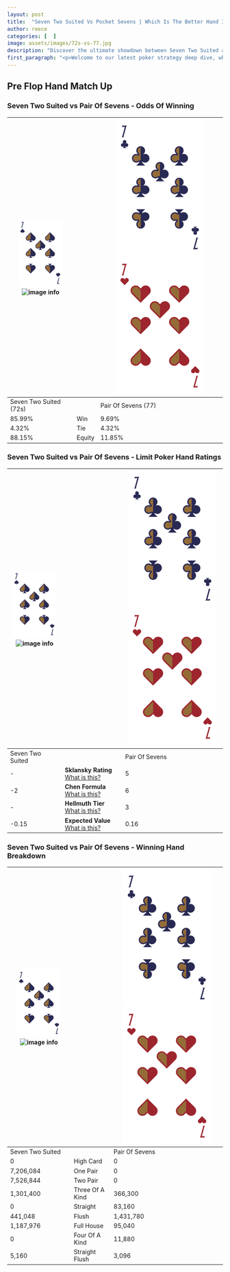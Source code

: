 ```yaml
---
layout: post
title:  "Seven Two Suited Vs Pocket Sevens | Which Is The Better Hand In Poker? A Complete Guide"
author: reece
categories: [  ]
image: assets/images/72s-vs-77.jpg
description: "Discover the ultimate showdown between Seven Two Suited and Pair Of Sevens in poker! Uncover the odds, strategies, and scenarios where one hand triumphs over the other. Get ready to up your poker game with this thrilling analysis."
first_paragraph: "<p>Welcome to our latest poker strategy deep dive, where we're pitting two distinct hands against each other in a high-stakes showdown: Seven Two Suited vs Pair Of Sevens.</p><p>In the dynamic world of poker, every decision counts, and knowing which hand holds the upper hand is key to your success at the table.</p><p>In this article, we'll dissect these two hands, explore the scenarios where one dominates the other, and equip you with the knowledge to make strategic choices that can tip the odds in your favor.</p><p>Get ready to unravel the intriguing dynamics of these poker hands and elevate your game to new heights.</p>"
---
```




[comment]: # (sp0)

## Pre Flop Hand Match Up

<div class="table hand-ratings" markdown="1"> 



### Seven Two Suited vs Pair Of Sevens - Odds Of Winning


    
| ![image info](assets/images/hand1/7.png) ![image info](assets/images/hand1/2s.png) |  | ![image info](assets/images/hand2/7.png) ![image info](assets/images/hand2/7o.png) |
| -------- | -------- | -------- |
| Seven Two Suited (72s) |  | Pair Of Sevens (77) |
| 85.99% | Win | 9.69% |
| 4.32% | Tie | 4.32% |
| 88.15% | Equity | 11.85% |




[comment]: # (sp1)



### Seven Two Suited vs Pair Of Sevens - Limit Poker Hand Ratings


    
| ![image info](assets/images/hand1/7.png) ![image info](assets/images/hand1/2s.png) |  | ![image info](assets/images/hand2/7.png) ![image info](assets/images/hand2/7o.png) |
| -------- | -------- | -------- |
| Seven Two Suited |  | Pair Of Sevens |
| - | **Sklansky Rating** [What is this?](/sklansky-rating-explained) | 5 |
| -2 | **Chen Formula** [What is this?](/chen-formula-explained) | 6 |
| - | **Hellmuth Tier** [What is this?](/Hellmuth-tier-explained) | 3 |
| -0.15 | **Expected Value** [What is this?](/expected-value-explained) | 0.16 |




[comment]: # (sp2)



### Seven Two Suited vs Pair Of Sevens - Winning Hand Breakdown


    
| ![image info](assets/images/hand1/7.png) ![image info](assets/images/hand1/2s.png) |  | ![image info](assets/images/hand2/7.png) ![image info](assets/images/hand2/7o.png) |
| -------- | -------- | -------- |
| Seven Two Suited |  | Pair Of Sevens |
| 0 | High Card | 0 |
| 7,206,084 | One Pair | 0 |
| 7,526,844 | Two Pair | 0 |
| 1,301,400 | Three Of A Kind | 366,300 |
| 0 | Straight | 83,160 |
| 441,048 | Flush | 1,431,780 |
| 1,187,976 | Full House | 95,040 |
| 0 | Four Of A Kind | 11,880 |
| 5,160 | Straight Flush | 3,096 |




[comment]: # (sp3)



</div>

[comment]: # (sp4)



[comment]: # (sp5)

